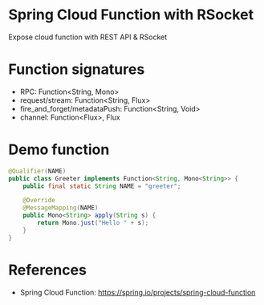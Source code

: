 Spring Cloud Function with RSocket
==================================

Expose cloud function with REST API & RSocket

# Function signatures

* RPC: Function<String, Mono<String>>
* request/stream: Function<String, Flux<String>>
* fire_and_forget/metadataPush: Function<String, Void>
* channel: Function<Flux<String>>, Flux<String>

# Demo function

```java
@Qualifier(NAME)
public class Greeter implements Function<String, Mono<String>> {
    public final static String NAME = "greeter";

    @Override
    @MessageMapping(NAME)
    public Mono<String> apply(String s) {
        return Mono.just("Hello " + s);
    }
}
```

# References

* Spring Cloud Function: https://spring.io/projects/spring-cloud-function